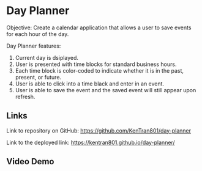 # Day Planner

Objective: Create a calendar application that allows a user to save events for each hour of the day.

Day Planner features:
1. Current day is dsiplayed.
2. User is presented with time blocks for standard business hours.
3. Each time block is color-coded to indicate whether it is in the past, present, or future.
4. User is able to click into a time black and enter in an event.
5. User is able to save the event and the saved event will still appear upon refresh.

## Links

Link to repository on GitHub: https://github.com/KenTran801/day-planner

Link to the deployed link: https://kentran801.github.io/day-planner/

## Video Demo
